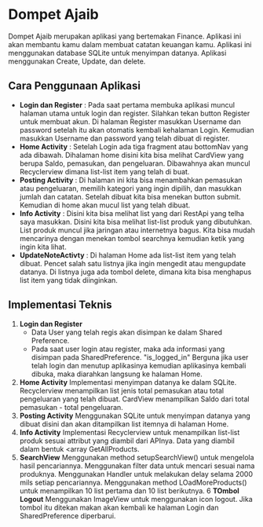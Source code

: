# Dompet Ajaib
  Dompet Ajaib merupakan aplikasi yang bertemakan Finance. Aplikasi ini akan membantu kamu dalam membuat catatan keuangan kamu. Aplikasi ini menggunakan database SQLite untuk menyimpan datanya. Aplikasi menggunakan Create, Update, dan delete.

## Cara Penggunaan Aplikasi
  * **Login dan Register** : Pada saat pertama membuka aplikasi muncul halaman utama untuk login dan register. Silahkan tekan button Register untuk membuat akun. Di halaman Register masukkan Username dan password setelah itu akan otomatis kembali kehalaman Login. Kemudian masukkan Username dan password yang telah dibuat di register.
  * **Home Activity** : Setelah Login ada tiga fragment atau bottomNav yang ada dibawah. Dihalaman home disini kita bisa melihat CardView yang berupa Saldo, pemasukan, dan pengeluaran. Dibawahnya akan muncul Recyclerview dimana list-list item yang telah di buat.
  * **Posting Activity** : Di halaman ini kita bisa menambahkan pemasukan atau pengeluaran, memilih kategori yang ingin dipilih, dan  masukkan jumlah dan catatan. Setelah dibuat kita bisa menekan button submit. Kemudian di home akan mucul list yang telah dibuat.
  * **Info Activity** : Disini kita bisa melihat list yang dari RestApi yang telha saya masukkan. Disini kita bisa melihat list-list produk yang dibutuhkan. List produk muncul jika jaringan atau internetnya bagus. Kita bisa mudah mencarinya dengan menekan tombol searchnya kemudian ketik yang ingin kita lihat.
  * **UpdateNoteActivty** : Di halaman Home ada list-list item yang telah dibuat. Pencet salah satu listnya jika ingin mengedit atau mengupdate datanya. Di listnya juga ada tombol delete, dimana kita bisa menghapus list item yang tidak diinginkan.

## Implementasi Teknis

1. **Login dan Register**
   * Data User yang telah regis akan disimpan ke dalam Shared Preference.
   * Pada saat user login atau register, maka ada informasi yang disimpan pada SharedPreference. "is_logged_in" Berguna jika user telah login dan menutup aplikasinya kemudian aplikasinya kembali dibuka, maka diarahkan langsung ke halaman Home.
2. **Home Activity**
   Implementasi menyimpan datanya ke dalam SQLite. Recyclerview menampilkan list jenis total pemasukan atau total pengeluaran  yang telah dibuat. CardView menampilkan Saldo dari total pemasukan - total pengeluaran.
3. **Posting Activity**
   Menggunakan SQLite untuk menyimpan datanya yang dibuat disini dan akan ditampilkan list itemnya di halaman Home.
4. **Info Activity**
   Implementasi Recyclerview untuk menampilkan list-list produk sesuai attribut yang diambil dari APInya. Data yang diambil dalam bentuk <array<List> GetAllProducts.
5. **SearchView**
   Menggunakan method setupSearchView() untuk mengelola hasil pencariannya. Menggunakan filter data untuk mencari sesuai nama produknya. Menggunakan Handler untuk melakukan delay selama 2000 mils setiap pencariannya. Menggunakan method LOadMoreProducts() untuk menampilkan 10 list pertama dan 10 list berikutnya.
6 **TOmbol Logout**
   Menggunakan ImageView untuk menggunakan icon logout. Jika tombol itu ditekan makan akan kembali ke halaman Login dan SharedPreference diperbarui.

